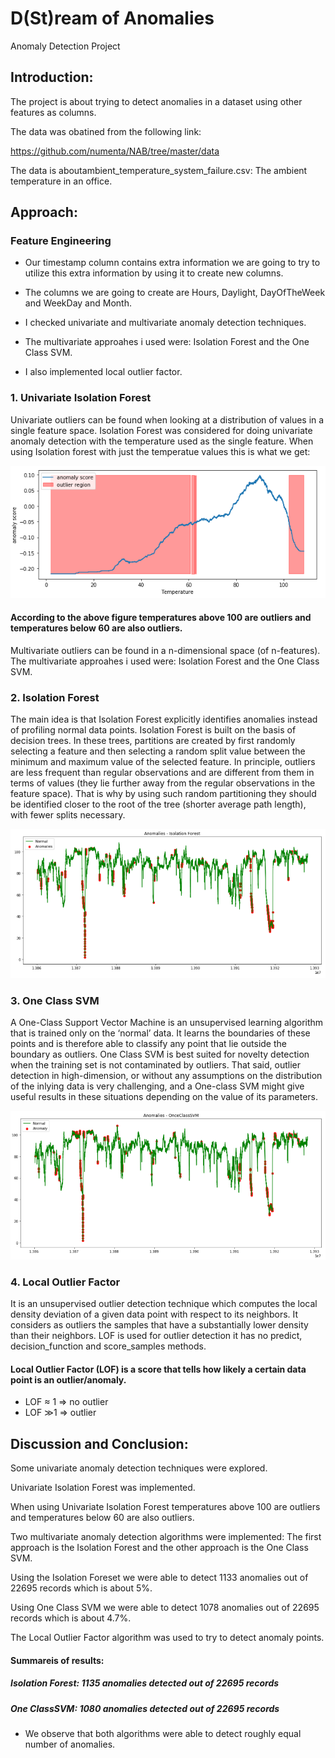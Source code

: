 D(St)ream of Anomalies
==============================

Anomaly Detection Project


## Introduction:
The project is about trying to detect anomalies in a dataset using other features as columns. 

The data was obatined from the following link:

https://github.com/numenta/NAB/tree/master/data

The data is aboutambient_temperature_system_failure.csv: The ambient temperature in an office.

## Approach:

### Feature Engineering
* Our timestamp column contains extra information we are going to try to utilize this extra information by using it to create new columns.


* The columns we are going to create are Hours, Daylight, DayOfTheWeek and WeekDay and Month.

* I checked univariate and multivariate anomaly detection techniques.

* The multivariate approahes i used were: Isolation Forest and the One Class SVM.

* I also implemented local outlier factor.

### 1. Univariate Isolation Forest
Univariate outliers can be found when looking at a distribution of values in a single feature space. Isolation Forest was considered for doing univariate anomaly detection with the temperature used as the single feature.
When using Isolation forest with just the temperatue values this is what we get:

![Univariate Isolation Forest](Pictures/univar.PNG)

#### According to the above figure temperatures above 100 are outliers and temperatures below 60 are also outliers.

Multivariate outliers can be found in a n-dimensional space (of n-features).  The multivariate approahes i used were: Isolation Forest and the One Class SVM.

### 2. Isolation Forest
The main idea is that Isolation Forest explicitly identifies anomalies instead of profiling normal data points. Isolation Forest is built on the basis of decision trees. In these trees, partitions are created by first randomly selecting a feature and then selecting a random split value between the minimum and maximum value of the selected feature.
In principle, outliers are less frequent than regular observations and are different from them in terms of values (they lie further away from the regular observations in the feature space). That is why by using such random partitioning they should be identified closer to the root of the tree (shorter average path length), with fewer splits necessary.

![Isolation Forest](Pictures/Isolation.PNG)

### 3. One Class SVM
A One-Class Support Vector Machine is an unsupervised learning algorithm that is trained only on the ‘normal’ data. It learns the boundaries of these points and is therefore able to classify any point that lie outside the boundary as outliers.
One Class SVM is best suited for novelty detection when the training set is not contaminated by outliers. That said, outlier detection in high-dimension, or without any assumptions on the distribution of the inlying data is very challenging, and a One-class SVM might give useful results in these situations depending on the value of its parameters.

![One Class SVM](Pictures/one-class.PNG)

### 4. Local Outlier Factor
It is an unsupervised outlier detection technique which computes the local density deviation of a given data point with respect to its neighbors. It considers as outliers the samples that have a substantially lower density than their neighbors. LOF is used for outlier detection it has no predict, decision_function and score_samples methods.

#### Local Outlier Factor (LOF) is a score that tells how likely a certain data point is an outlier/anomaly.
* LOF ≈ 1 ⇒ no outlier
* LOF ≫1 ⇒ outlier


## Discussion and Conclusion:
Some univariate anomaly detection techniques were explored.

Univariate Isolation Forest was implemented.

When using Univariate Isolation Forest temperatures above 100 are outliers and temperatures below 60 are also outliers.

Two multivariate anomaly detection algorithms were implemented: The first approach is the Isolation Forest and the other approach is the One Class SVM.

Using the Isolation Foreset we were able to detect 1133 anomalies out of 22695 records which is about 5%.

Using One Class SVM we were able to detect 1078 anomalies out of 22695 records which is about 4.7%.

The Local Outlier Factor algorithm was used to try to detect anomaly points.

#### Summareis of results: 
##### Isolation Forest: 1135 anomalies detected out of 22695 records
##### One ClassSVM: 1080 anomalies detected out of 22695 records

* We observe that both algorithms were able to detect roughly equal number of anomalies.


